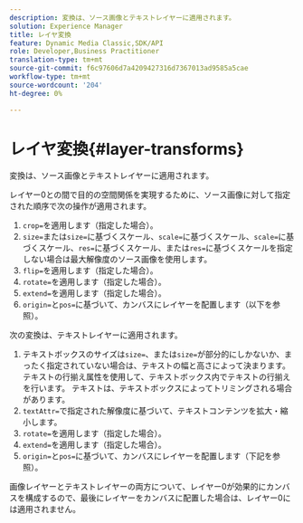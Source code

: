 ```yaml
---
description: 変換は、ソース画像とテキストレイヤーに適用されます。
solution: Experience Manager
title: レイヤ変換
feature: Dynamic Media Classic,SDK/API
role: Developer,Business Practitioner
translation-type: tm+mt
source-git-commit: f6c97606d7a4209427316d7367013ad9585a5cae
workflow-type: tm+mt
source-wordcount: '204'
ht-degree: 0%

---
```



# レイヤ変換{#layer-transforms}

変換は、ソース画像とテキストレイヤーに適用されます。

レイヤー0との間で目的の空間関係を実現するために、ソース画像に対して指定された順序で次の操作が適用されます。

1. `crop=`を適用します（指定した場合）。
1. `size=`または`size=`に基づくスケール、`scale=`に基づくスケール、`scale=`に基づくスケール、`res=`に基づくスケール、または`res=`に基づくスケールを指定しない場合は最大解像度のソース画像を使用します。
1. `flip=`を適用します（指定した場合）。
1. `rotate=`を適用します（指定した場合）。
1. `extend=`を適用します（指定した場合）。
1. `origin=`と`pos=`に基づいて、カンバスにレイヤーを配置します（以下を参照）。

次の変換は、テキストレイヤーに適用されます。

1. テキストボックスのサイズは`size=`、または`size=`が部分的にしかないか、まったく指定されていない場合は、テキストの幅と高さによって決まります。 テキストの行揃え属性を使用して、テキストボックス内でテキストの行揃えを行います。 テキストは、テキストボックスによってトリミングされる場合があります。
1. `textAttr=`で指定された解像度に基づいて、テキストコンテンツを拡大・縮小します。
1. `rotate=`を適用します（指定した場合）。
1. `extend=`を適用します（指定した場合）。
1. `origin=`と`pos=`に基づいて、カンバスにレイヤーを配置します（下記を参照）。

画像レイヤーとテキストレイヤーの両方について、レイヤー0が効果的にカンバスを構成するので、最後にレイヤーをカンバスに配置した場合は、レイヤー0には適用されません。
